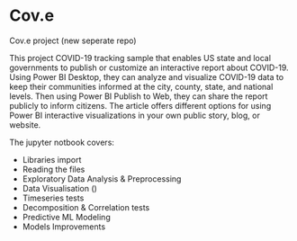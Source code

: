 # Cov.e
Cov.e project (new seperate repo)


This project  COVID-19 tracking sample that enables US state and local governments to publish or customize an interactive report about COVID-19. 
Using Power BI Desktop, they can analyze and visualize COVID-19 data to keep their communities informed at the city, county, state, and national levels. Then using Power BI Publish to Web, they can share the report publicly to inform citizens. The article offers different options for using Power BI interactive visualizations in your own public story, blog, or website.

The jupyter notbook covers:

- Libraries import
- Reading the files
- Exploratory Data Analysis & Preprocessing
- Data Visualisation ()
- Timeseries tests
- Decomposition & Correlation tests
- Predictive ML Modeling
- Models Improvements 

